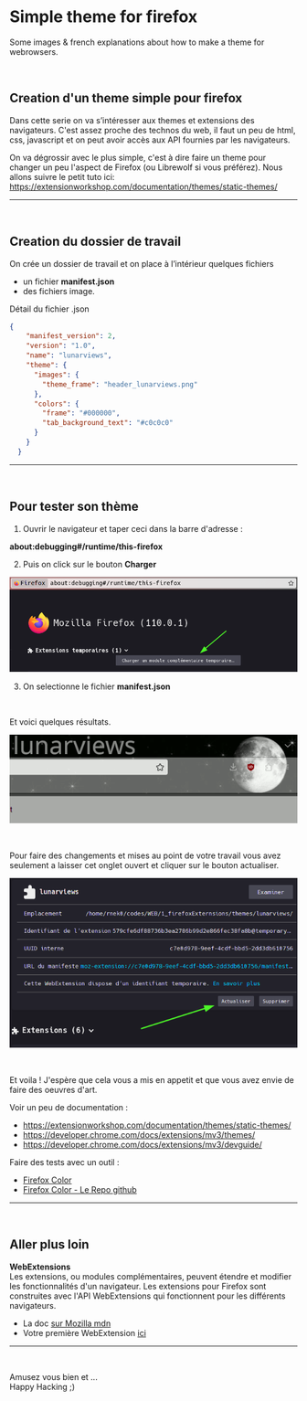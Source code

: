 # Simple theme for firefox

Some images & french explanations about how to make a theme for webrowsers.

&nbsp;

## Creation d'un theme simple pour firefox

Dans cette serie on va s’intéresser aux themes et extensions des navigateurs. C'est assez proche des technos du web, il faut un peu de html, css, javascript et on peut avoir accès aux API fournies par les navigateurs.

On va dégrossir avec le plus simple, c'est à dire faire un theme pour changer un peu l'aspect de Firefox (ou Librewolf si vous préférez). Nous allons suivre le petit tuto ici: <https://extensionworkshop.com/documentation/themes/static-themes/>

---

&nbsp;

## Creation du dossier de travail

On crée un dossier de travail et on place à l’intérieur quelques fichiers 

* un fichier **manifest.json** 
* des fichiers image.

Détail du fichier .json

```json
{
    "manifest_version": 2,
    "version": "1.0",
    "name": "lunarviews",
    "theme": {
      "images": {
        "theme_frame": "header_lunarviews.png"
      },
      "colors": {
        "frame": "#000000",
        "tab_background_text": "#c0c0c0"
      }
    }
  }
```

---

&nbsp;

## Pour tester son thème

1. Ouvrir le navigateur et taper ceci dans la barre d'adresse : 

**about:debugging#/runtime/this-firefox**

2. Puis on click sur le bouton **Charger**

![tester le theme firefox](test-theme-firefox.png)

3. On selectionne le fichier **manifest.json**

&nbsp;

Et voici quelques résultats.

![résultats des tests](tests.gif)

&nbsp;

Pour faire des changements et mises au point de votre travail vous avez seulement a laisser cet onglet ouvert et cliquer sur le bouton actualiser.

![tester ses changements](update-modifs.png "Actualiser pour voir ses changements")

&nbsp; 

Et voila ! J'espère que cela vous a mis en appetit et que vous avez envie de faire des oeuvres d'art.  

Voir un peu de documentation : 

* <https://extensionworkshop.com/documentation/themes/static-themes/>
* <https://developer.chrome.com/docs/extensions/mv3/themes/>
* <https://developer.chrome.com/docs/extensions/mv3/devguide/>

Faire des tests avec un outil :

* [Firefox Color](https://color.firefox.com/)
* [Firefox Color - Le Repo github](https://github.com/mozilla/FirefoxColor/)

---

&nbsp;

## Aller plus loin

**WebExtensions**  
Les extensions, ou modules complémentaires, peuvent étendre et modifier les fonctionnalités d'un navigateur. Les extensions pour Firefox sont construites avec l'API WebExtensions qui fonctionnent pour les différents navigateurs.

* La doc [sur Mozilla mdn](https://developer.mozilla.org/fr/docs/Mozilla/Add-ons/WebExtensions)  
* Votre première WebExtension [ici](https://developer.mozilla.org/fr/docs/Mozilla/Add-ons/WebExtensions/Your_first_WebExtension)

---

&nbsp;

Amusez vous bien et ...  
Happy Hacking ;)
